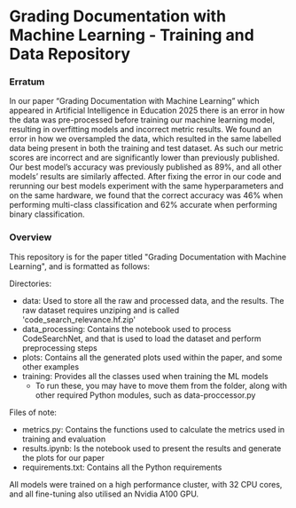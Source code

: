 # Grading Documentation with Machine Learning - Training and Data Repository

### Erratum
In our paper “Grading Documentation with Machine Learning” which appeared in Artificial Intelligence in Education 2025 there is an error in how the data was pre-processed before training our machine learning model, resulting in overfitting models and incorrect metric results.
We found an error in how we oversampled the data, which resulted in the same labelled data being present in both the training and test dataset. As such our metric scores are incorrect and are significantly lower than previously published. Our best model’s accuracy was previously published as 89%, and all other models’ results are similarly affected. After fixing the error in our code and rerunning our best models experiment with the same hyperparameters and on the same hardware, we found that the correct accuracy was 46% when performing multi-class classification and 62% accurate when performing binary classification.

### Overview
This repository is for the paper titled "Grading Documentation with Machine Learning", and is formatted as follows:

Directories:
- data: Used to store all the raw and processed data, and the results. The raw dataset requires unziping and is called 
'code_search_relevance.hf.zip'
- data_processing: Contains the notebook used to process CodeSearchNet, and that is used to load the dataset and perform preprocessing steps
- plots: Contains all the generated plots used within the paper, and some other examples
- training: Provides all the classes used when training the ML models
  - To run these, you may have to move them from the folder, along with other required Python modules, such as data-proccessor.py

Files of note:
- metrics.py: Contains the functions used to calculate the metrics used in training and evaluation
- results.ipynb: Is the notebook used to present the results and generate the plots for our paper
- requirements.txt: Contains all the Python requirements 

All models were trained on a high performance cluster, with 32 CPU cores, and all fine-tuning also utilised an Nvidia A100 GPU.